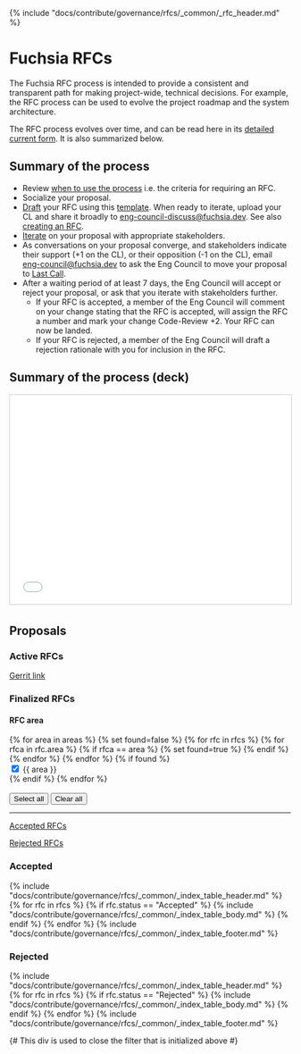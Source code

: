 {% include "docs/contribute/governance/rfcs/_common/_rfc_header.md" %}

# Fuchsia RFCs

The Fuchsia RFC process is intended to provide a consistent and transparent path
for making project-wide, technical decisions. For example, the RFC process can
be used to evolve the project roadmap and the system architecture.

The RFC process evolves over time, and can be read here in its [detailed current
form](rfc_process.md). It is also summarized below.

## Summary of the process

- Review [when to use the process](rfc_process.md#when-to-use-the-process) i.e.
  the criteria for requiring an RFC.
- Socialize your proposal.
- [Draft](rfc_process.md#draft) your RFC using this [template](TEMPLATE.md).
  When ready to iterate, upload your CL and share it broadly to
  <eng-council-discuss@fuchsia.dev>. See also [creating an RFC](create_rfc.md).
- [Iterate](rfc_process.md#iterate) on your proposal with appropriate
  stakeholders.
- As conversations on your proposal converge, and stakeholders indicate their
  support (+1 on the CL), or their opposition (-1 on the CL), email
  <eng-council@fuchsia.dev> to ask the Eng Council to move your proposal to
  [Last Call](rfc_process.md#last-call).
- After a waiting period of at least 7 days, the Eng Council will accept or
  reject your proposal, or ask that you iterate with stakeholders further.
  - If your RFC is accepted, a member of the Eng Council will comment on your
    change stating that the RFC is accepted, will assign the RFC a number and
    mark your change Code-Review +2. Your RFC can now be landed.
  - If your RFC is rejected, a member of the Eng Council will draft a rejection
    rationale with you for inclusion in the RFC.

## Summary of the process (deck)

<iframe src="//www.slideshare.net/slideshow/embed_code/key/9hgFMOmVfbDFsI" frameborder="0" marginwidth="0" marginheight="0" scrolling="no" style="width: 595px; height: 375px; border:1px solid #CCC; border-width:1px; margin-bottom:5px; max-width: 100%;" allowfullscreen></iframe>

## Proposals

### Active RFCs

[Gerrit link](https://fuchsia-review.googlesource.com/q/dir:docs/contribute/governance/rfcs+is:open)

### Finalized RFCs

<div class="form-checkbox">
<devsite-expandable id="rfc-area">
  <h4 class="showalways">RFC area</h4>
<form id="filter-checkboxes-reset">
  {% for area in areas %}
    {% set found=false %}
    {% for rfc in rfcs %}
        {% for rfca in rfc.area %}
          {% if rfca == area %}
            {% set found=true %}
          {% endif %}
        {% endfor %}
    {% endfor %}
    {% if found %}
      <div class="checkbox-div">
        <input type="checkbox" id="checkbox-reset-{{ area|replace(" ", "-") }}" checked>
        <label for="checkbox-reset-{{ area|replace(" ", "-") }}">{{ area }}</label>
      </div>
    {% endif %}
  {% endfor %}
  <br>
  <br>
  <button class="select-all">Select all</button>
  <button class="clear-all">Clear all</button>
  <hr>
  <div class="see-rfcs">
    <div class="rfc-left">
      <p><a href="#accepted-rfc">Accepted RFCs</a></p>
    </div>
    <div class="rfc-right">
      <p><a href="#rejected-rfc">Rejected RFCs</a></p>
    </div>
  </div>
</form>
</devsite-expandable>

<a name="accepted-rfc"><h3 class="hide-from-toc">Accepted</h3></a>
{% include "docs/contribute/governance/rfcs/_common/_index_table_header.md" %}
{% for rfc in rfcs %}
    {% if rfc.status == "Accepted" %}
        {% include "docs/contribute/governance/rfcs/_common/_index_table_body.md" %}
    {% endif %}
{% endfor %}
{% include "docs/contribute/governance/rfcs/_common/_index_table_footer.md" %}

<a name="rejected-rfc"><h3 class="hide-from-toc">Rejected</h3></a>
{% include "docs/contribute/governance/rfcs/_common/_index_table_header.md" %}
{% for rfc in rfcs %}
    {% if rfc.status == "Rejected" %}
        {% include "docs/contribute/governance/rfcs/_common/_index_table_body.md" %}
    {% endif %}
{% endfor %}
{% include "docs/contribute/governance/rfcs/_common/_index_table_footer.md" %}

{# This div is used to close the filter that is initialized above #}
</div>
